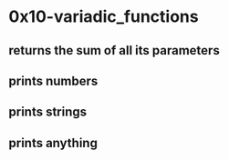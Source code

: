 # 0x10-variadic_functions
## returns the sum of all its parameters
## prints numbers
## prints strings
## prints anything
